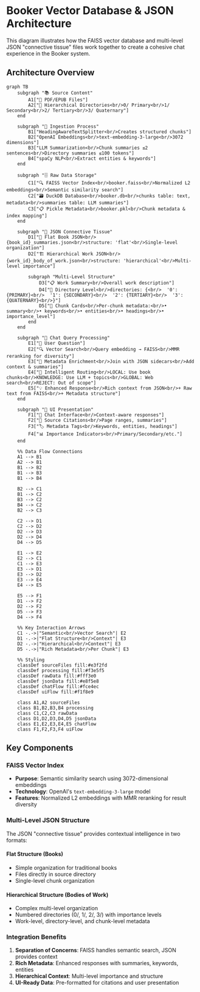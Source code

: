 # Booker Vector Database & JSON Architecture

This diagram illustrates how the FAISS vector database and multi-level JSON "connective tissue" files work together to create a cohesive chat experience in the Booker system.

## Architecture Overview

```mermaid
graph TB
    subgraph "📚 Source Content"
        A1["📄 PDF/EPUB Files"]
        A2["📁 Hierarchical Directories<br/>0/ Primary<br/>1/ Secondary<br/>2/ Tertiary<br/>3/ Quaternary"]
    end
    
    subgraph "🔄 Ingestion Process"
        B1["HeadingAwareTextSplitter<br/>Creates structured chunks"]
        B2["OpenAI Embeddings<br/>text-embedding-3-large<br/>3072 dimensions"]
        B3["LLM Summarization<br/>Chunk summaries ≤2 sentences<br/>Directory summaries ≤100 tokens"]
        B4["spaCy NLP<br/>Extract entities & keywords"]
    end
    
    subgraph "🗄️ Raw Data Storage"
        C1["🔍 FAISS Vector Index<br/>booker.faiss<br/>Normalized L2 embeddings<br/>Semantic similarity search"]
        C2["🗃️ DuckDB Database<br/>booker.db<br/>chunks table: text, metadata<br/>summaries table: LLM summaries"]
        C3["📋 Pickle Metadata<br/>booker.pkl<br/>Chunk metadata & index mapping"]
    end
    
    subgraph "🎯 JSON Connective Tissue"
        D1["📑 Flat Book JSON<br/>{book_id}_summaries.json<br/>structure: 'flat'<br/>Single-level organization"]
        D2["🏗️ Hierarchical Work JSON<br/>{work_id}_body_of_work.json<br/>structure: 'hierarchical'<br/>Multi-level importance"]
        
        subgraph "Multi-Level Structure"
            D3["📋 Work Summary<br/>Overall work description"]
            D4["📂 Directory Level<br/>directories: {<br/>  '0': {PRIMARY}<br/>  '1': {SECONDARY}<br/>  '2': {TERTIARY}<br/>  '3': {QUATERNARY}<br/>}"]
            D5["🔖 Chunk Cards<br/>Per-chunk metadata:<br/>• summary<br/>• keywords<br/>• entities<br/>• headings<br/>• importance_level"]
        end
    end
    
    subgraph "💬 Chat Query Processing"
        E1["🎤 User Question"]
        E2["🔍 Vector Search<br/>Query embedding → FAISS<br/>MMR reranking for diversity"]
        E3["📖 Metadata Enrichment<br/>Join with JSON sidecars<br/>Add context & summaries"]
        E4["🧠 Intelligent Routing<br/>LOCAL: Use book chunks<br/>KNOWLEDGE: Use LLM + topics<br/>GLOBAL: Web search<br/>REJECT: Out of scope"]
        E5["💡 Enhanced Response<br/>Rich context from JSON<br/>+ Raw text from FAISS<br/>+ Metadata structure"]
    end
    
    subgraph "🎨 UI Presentation"
        F1["💬 Chat Interface<br/>Context-aware responses"]
        F2["📑 Source Citations<br/>Page ranges, summaries"]
        F3["🏷️ Metadata Tags<br/>Keywords, entities, headings"]
        F4["📊 Importance Indicators<br/>Primary/Secondary/etc."]
    end
    
    %% Data Flow Connections
    A1 --> B1
    A2 --> B1
    B1 --> B2
    B1 --> B3
    B1 --> B4
    
    B2 --> C1
    B1 --> C2
    B3 --> C2
    B4 --> C2
    B2 --> C3
    
    C2 --> D1
    C2 --> D2
    D2 --> D3
    D2 --> D4
    D4 --> D5
    
    E1 --> E2
    E2 --> C1
    C1 --> E3
    E3 --> D1
    E3 --> D2
    E3 --> E4
    E4 --> E5
    
    E5 --> F1
    D1 --> F2
    D2 --> F2
    D5 --> F3
    D4 --> F4
    
    %% Key Interaction Arrows
    C1 -.->|"Semantic<br/>Vector Search"| E2
    D1 -.->|"Flat Structure<br/>Context"| E3
    D2 -.->|"Hierarchical<br/>Context"| E3
    D5 -.->|"Rich Metadata<br/>Per Chunk"| E3
    
    %% Styling
    classDef sourceFiles fill:#e3f2fd
    classDef processing fill:#f3e5f5
    classDef rawData fill:#fff3e0
    classDef jsonData fill:#e8f5e8
    classDef chatFlow fill:#fce4ec
    classDef uiFlow fill:#f1f8e9
    
    class A1,A2 sourceFiles
    class B1,B2,B3,B4 processing
    class C1,C2,C3 rawData
    class D1,D2,D3,D4,D5 jsonData
    class E1,E2,E3,E4,E5 chatFlow
    class F1,F2,F3,F4 uiFlow
```

## Key Components

### FAISS Vector Index
- **Purpose**: Semantic similarity search using 3072-dimensional embeddings
- **Technology**: OpenAI's `text-embedding-3-large` model
- **Features**: Normalized L2 embeddings with MMR reranking for result diversity

### Multi-Level JSON Structure
The JSON "connective tissue" provides contextual intelligence in two formats:

#### Flat Structure (Books)
- Simple organization for traditional books
- Files directly in source directory
- Single-level chunk organization

#### Hierarchical Structure (Bodies of Work)
- Complex multi-level organization
- Numbered directories (0/, 1/, 2/, 3/) with importance levels
- Work-level, directory-level, and chunk-level metadata

### Integration Benefits
1. **Separation of Concerns**: FAISS handles semantic search, JSON provides context
2. **Rich Metadata**: Enhanced responses with summaries, keywords, entities
3. **Hierarchical Context**: Multi-level importance and structure
4. **UI-Ready Data**: Pre-formatted for citations and user presentation 